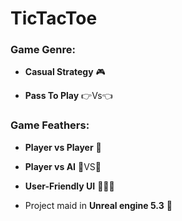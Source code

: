 # TicTacToe

<h3 align="left">Game Genre:</h3>

- **Casual Strategy**  🎮

- **Pass To Play**  👉Vs👈

<h3 align="left">Game Feathers:</h3>

- **Player vs Player** 🤼

- **Player vs AI** 🧑VS🤖

- **User-Friendly UI** 👨🏻‍💻

- Project maid in **Unreal engine 5.3** 💬
